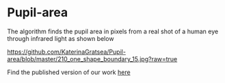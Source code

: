 # Pupil-area

The algorithm finds the pupil area in pixels from a real shot of a human eye through infrared light as shown below

https://github.com/KaterinaGratsea/Pupil-area/blob/master/210_one_shape_boundary_15.jpg?raw=true

Find the published version of our work [here](https://link.springer.com/article/10.1007%2Fs00340-020-07438-z)
